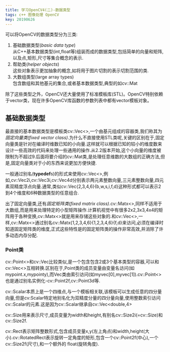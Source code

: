```yaml
---
title: 学习OpenCV4(二)-数据类型
tags: c++ 图像处理 OpenCV 
key: 20190626
---
```

可以将OpenCV的数据类型分为三类:
1. 基础数据类型(*basic data type*)   
   从C++基本数据类型(int,float等)组装而成的数据类型,包括简单的向量和矩阵,以及点,矩形,尺寸等集合概念的表示.
2. 帮助类(*helper objects*)   
   这些对象表示更加抽象的概念,如将用于图片切割的表示切割范围的类.
3. 大数组类型(large array types)   
   包含数组和其他基元的集合,或者基本数据类型,典型的如cv::Mat

除了这些类型之外，OpenCV还大量使用了标准模板库(STL)。OpenCV特别依赖于vector类，现在许多OpenCV库函数的参数列表中都有vector模板对象。

## 基础数据类型

最直接的基本数据类型是模板类cv::Vec<>,一个由基元组成的容器类,我们称其为*固定向量类(fixed vector class)*.为什么不直接使用STL类呢,关键的区别在于,固定向量类是针对在编译时维数已知的小向量.这样就可以根据已知的较小的维度数来设计一些高效的代码来处理一些通用的操作.从2.2版本开始,这个小向量的维度被限制为不超过9.后面将要介绍的cv::Mat类,是处理任意维数的大数组的正确方法,但是,固定向量类对于小的东西来说更加方便快捷.

一般通过别名(**typedef**s)的形式来使用cv::Vec<>,例如,cv::Vec2i,cv::Vec3i,cv::Vec4d分别表示两元素整数向量,三元素整数向量,四元素双精度浮点向量.通常,类似cv::Vec{2,3,4,6}{b,w,s,i,f,d}这种形式都可以表示2到4个维度和6种数据类型的任意组合.

出了固定向量类,还有*固定矩阵类(fixed matrix class)*.cv::Matx<>,同样不适用于大数组,而是用来处理特定的小型矩阵操作.计算机视觉中有很多2x2,3x3,4x4的矩阵用于各种变换,cv::Matx<>就是用来存储这些对象的.和cv::Vec<>,一样,cv::Matx<>通过别名cv::Matx{1,2,3,4,6}{1,2,3,4,6}{f,d}来访问,必须在编译时知道固定矩阵类的维度,正式这些特性是的固定矩阵类的操作非常高效,并消除了许多动态内存分配.

### Point类
cv::Point<>和cv::Vec比较类似,是一个包含包含2或3个基本类型的容器,可以和cv::Vec<>互相转换.区别在于,Point类的成员变量由变量名访问(如mypoint.x,mypointy),而Vec类由索引访问(如myvec[0],myvec[1]).cv::Point<>也是通过别名实例化-cv::Point2f,cv::Point3d等.

cv::Scalar本质上是一个四维点,与一个模板相关联,该模板可以生成任意的四分量向量,但是cv:Scalar特定地别名化为双精度分量的四分量向量,使用整数索引访问cv::Scalar的元素.这是因为cv::Scalar继承自cv::Vec<double,4>

cv::Size用来表示尺寸,成员变量为width和height,有别名cv::Size2i(=cv::Size)和cv::Size2f.

cv::Rect表示矩阵整数形式,包含成员变量x,y(左上角点)和width,height(大小).cv::RotatedRect表示旋转一定角度的矩形,包含一个cv::Point2f(中心),一个cv::Size2f(尺寸),和一个额外的 float(旋转角度).


